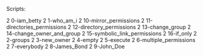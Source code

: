 Scripts:

  2 0-iam_betty
  2 1-who_am_i
  2 10-mirror_permissions
  2 11-directories_permissions
  2 12-directory_permissions
  2 13-change_group
  2 14-change_owner_and_group
  2 15-symbolic_link_permissions
  2 16-if_only
  2 2-groups
  2 3-new_owner
  2 4-empty
  2 5-execute
  2 6-multiple_permissions
  2 7-everybody
  2 8-James_Bond
  2 9-John_Doe